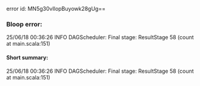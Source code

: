 error id: MN5g30vIlopBuyowk28gUg==
### Bloop error:

25/06/18 00:36:26 INFO DAGScheduler: Final stage: ResultStage 58 (count at main.scala:151)
#### Short summary: 

25/06/18 00:36:26 INFO DAGScheduler: Final stage: ResultStage 58 (count at main.scala:151)